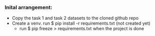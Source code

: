 ### Inital arrangement:

- Copy the task 1 and task 2 datasets to the cloned github repo
- Create a venv.  run $ pip install -r requirements.txt (not created yet)
    - run $ pip freeze > requirements.txt when the project is done

